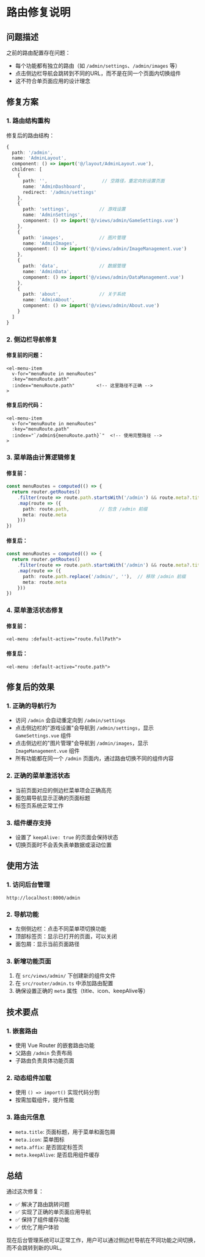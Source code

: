 # 路由修复说明

## 问题描述

之前的路由配置存在问题：
- 每个功能都有独立的路由（如 `/admin/settings`、`/admin/images` 等）
- 点击侧边栏导航会跳转到不同的URL，而不是在同一个页面内切换组件
- 这不符合单页面应用的设计理念

## 修复方案

### 1. 路由结构重构

修复后的路由结构：
```typescript
{
  path: '/admin',
  name: 'AdminLayout',
  component: () => import('@/layout/AdminLayout.vue'),
  children: [
    {
      path: '',                    // 空路径，重定向到设置页面
      name: 'AdminDashboard',
      redirect: '/admin/settings'
    },
    {
      path: 'settings',           // 游戏设置
      name: 'AdminSettings',
      component: () => import('@/views/admin/GameSettings.vue')
    },
    {
      path: 'images',             // 图片管理
      name: 'AdminImages',
      component: () => import('@/views/admin/ImageManagement.vue')
    },
    {
      path: 'data',               // 数据管理
      name: 'AdminData',
      component: () => import('@/views/admin/DataManagement.vue')
    },
    {
      path: 'about',              // 关于系统
      name: 'AdminAbout',
      component: () => import('@/views/admin/About.vue')
    }
  ]
}
```

### 2. 侧边栏导航修复

#### 修复前的问题：
```vue
<el-menu-item 
  v-for="menuRoute in menuRoutes" 
  :key="menuRoute.path"
  :index="menuRoute.path"        <!-- 这里路径不正确 -->
>
```

#### 修复后的代码：
```vue
<el-menu-item 
  v-for="menuRoute in menuRoutes" 
  :key="menuRoute.path"
  :index="`/admin${menuRoute.path}`"  <!-- 使用完整路径 -->
>
```

### 3. 菜单路由计算逻辑修复

#### 修复前：
```typescript
const menuRoutes = computed(() => {
  return router.getRoutes()
    .filter(route => route.path.startsWith('/admin') && route.meta?.title && route.path !== '/admin')
    .map(route => ({
      path: route.path,           // 包含 /admin 前缀
      meta: route.meta
    }))
})
```

#### 修复后：
```typescript
const menuRoutes = computed(() => {
  return router.getRoutes()
    .filter(route => route.path.startsWith('/admin') && route.meta?.title && route.path !== '/admin')
    .map(route => ({
      path: route.path.replace('/admin/', ''),  // 移除 /admin 前缀
      meta: route.meta
    }))
})
```

### 4. 菜单激活状态修复

#### 修复前：
```vue
<el-menu :default-active="route.fullPath">
```

#### 修复后：
```vue
<el-menu :default-active="route.path">
```

## 修复后的效果

### 1. 正确的导航行为
- 访问 `/admin` 会自动重定向到 `/admin/settings`
- 点击侧边栏的"游戏设置"会导航到 `/admin/settings`，显示 `GameSettings.vue` 组件
- 点击侧边栏的"图片管理"会导航到 `/admin/images`，显示 `ImageManagement.vue` 组件
- 所有功能都在同一个 `/admin` 页面内，通过路由切换不同的组件内容

### 2. 正确的菜单激活状态
- 当前页面对应的侧边栏菜单项会正确高亮
- 面包屑导航显示正确的页面标题
- 标签页系统正常工作

### 3. 组件缓存支持
- 设置了 `keepAlive: true` 的页面会保持状态
- 切换页面时不会丢失表单数据或滚动位置

## 使用方法

### 1. 访问后台管理
```
http://localhost:8000/admin
```

### 2. 导航功能
- 左侧侧边栏：点击不同菜单项切换功能
- 顶部标签页：显示已打开的页面，可以关闭
- 面包屑：显示当前页面路径

### 3. 新增功能页面
1. 在 `src/views/admin/` 下创建新的组件文件
2. 在 `src/router/admin.ts` 中添加路由配置
3. 确保设置正确的 `meta` 属性（title、icon、keepAlive等）

## 技术要点

### 1. 嵌套路由
- 使用 Vue Router 的嵌套路由功能
- 父路由 `/admin` 负责布局
- 子路由负责具体功能页面

### 2. 动态组件加载
- 使用 `() => import()` 实现代码分割
- 按需加载组件，提升性能

### 3. 路由元信息
- `meta.title`: 页面标题，用于菜单和面包屑
- `meta.icon`: 菜单图标
- `meta.affix`: 是否固定标签页
- `meta.keepAlive`: 是否启用组件缓存

## 总结

通过这次修复：
- ✅ 解决了路由跳转问题
- ✅ 实现了正确的单页面应用导航
- ✅ 保持了组件缓存功能
- ✅ 优化了用户体验

现在后台管理系统可以正常工作，用户可以通过侧边栏导航在不同功能之间切换，而不会跳转到新的URL。 